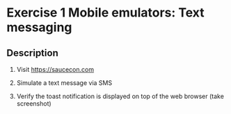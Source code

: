 # Exercise 1 Mobile emulators: Text messaging

## Description
1. Visit https://saucecon.com

2. Simulate a text message via SMS

3. Verify the toast notification is displayed on top of the web browser (take screenshot)
